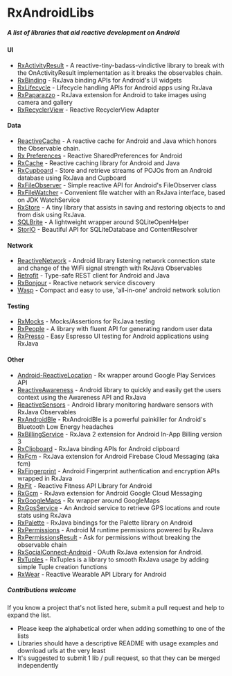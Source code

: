 # RxAndroidLibs
##### A list of libraries that aid reactive development on Android

#### UI
* [RxActivityResult](https://github.com/VictorAlbertos/RxActivityResult) - A reactive-tiny-badass-vindictive library to break with the OnActivityResult implementation as it breaks the observables chain.
* [RxBinding](https://github.com/JakeWharton/RxBinding) - RxJava binding APIs for Android's UI widgets
* [RxLifecycle](https://github.com/trello/RxLifecycle) - Lifecycle handling APIs for Android apps using RxJava
* [RxPaparazzo](https://github.com/FuckBoilerplate/RxPaparazzo) - RxJava extension for Android to take images using camera and gallery 
* [RxRecyclerView](https://github.com/exallium/RxRecyclerView) - Reactive RecyclerView Adapter

#### Data
* [ReactiveCache](https://github.com/VictorAlbertos/ReactiveCache) - A reactive cache for Android and Java which honors the Observable chain.
* [Rx Preferences](https://github.com/f2prateek/rx-preferences) - Reactive SharedPreferences for Android
* [RxCache](https://github.com/VictorAlbertos/RxCache) - Reactive caching library for Android and Java
* [RxCupboard](https://github.com/erickok/RxCupboard) - Store and retrieve streams of POJOs from an Android database using RxJava and Cupboard
* [RxFileObserver](https://github.com/phajduk/RxFileObserver) - Simple reactive API for Android's FileObserver class
* [RxFileWatcher](https://github.com/helmbold/rxfilewatcher) - Convenient file watcher with an RxJava interface, based on JDK WatchService
* [RxStore](https://github.com/Gridstone/RxStore) - A tiny library that assists in saving and restoring objects to and from disk using RxJava.
* [SQLBrite](https://github.com/square/sqlbrite) - A lightweight wrapper around SQLiteOpenHelper
* [StorIO](https://github.com/pushtorefresh/storio) - Beautiful API for SQLiteDatabase and ContentResolver

#### Network
* [ReactiveNetwork](https://github.com/pwittchen/ReactiveNetwork) - Android library listening network connection state and change of the WiFi signal strength with RxJava Observables
* [Retrofit](https://github.com/square/retrofit) - Type-safe REST client for Android and Java
* [RxBonjour](https://github.com/aurae/RxBonjour) - Reactive network service discovery
* [Wasp](https://github.com/orhanobut/wasp) - Compact and easy to use, 'all-in-one' android network solution

#### Testing
* [RxMocks](https://github.com/novoda/rxmocks) - Mocks/Assertions for RxJava testing
* [RxPeople](https://github.com/cesarferreira/RxPeople) - A library with fluent API for generating random user data
* [RxPresso](https://github.com/novoda/rxpresso) - Easy Espresso UI testing for Android applications using RxJava

#### Other
* [Android-ReactiveLocation](https://github.com/mcharmas/Android-ReactiveLocation) - Rx wrapper around Google Play Services API
* [ReactiveAwareness](https://github.com/mauin/reactiveawareness) - Android library to quickly and easily get the users context using the Awareness API and RxJava
* [ReactiveSensors](https://github.com/pwittchen/ReactiveSensors) - Android library monitoring hardware sensors with RxJava Observables
* [RxAndroidBle](https://github.com/Polidea/RxAndroidBle) - RxAndroidBle is a powerful painkiller for Android's Bluetooth Low Energy headaches
* [RxBillingService](https://github.com/miguelbcr/RxBillingService) - RxJava 2 extension for Android In-App Billing version 3
* [RxClipboard](https://github.com/zsavely/RxClipboard) - RxJava binding APIs for Android clipboard
* [RxFcm](https://github.com/VictorAlbertos/RxFcm) - RxJava extension for Android Firebase Cloud Messaging (aka fcm)
* [RxFingerprint](https://github.com/Mauin/RxFingerprint) - Android Fingerprint authentication and encryption APIs wrapped in RxJava
* [RxFit](https://github.com/patloew/RxFit) - Reactive Fitness API Library for Android 
* [RxGcm](https://github.com/VictorAlbertos/RxGcm) - RxJava extension for Android Google Cloud Messaging 
* [RxGoogleMaps](https://github.com/sdoward/RxGoogleMaps) - Rx wrapper around GoogleMaps
* [RxGpsService](https://github.com/miguelbcr/RxGpsService) - An Android service to retrieve GPS locations and route stats using RxJava
* [RxPalette](https://github.com/hzsweers/RxPalette) - RxJava bindings for the Palette library on Android
* [RxPermissions](https://github.com/tbruyelle/RxPermissions) - Android M runtime permissions powered by RxJava
* [RxPermissionsResult](https://github.com/VictorAlbertos/RxPermissionsResult) - Ask for permissions without breaking the observable chain
* [RxSocialConnect-Android](https://github.com/FuckBoilerplate/RxSocialConnect-Android) - OAuth RxJava extension for Android.
* [RxTuples](https://github.com/pakoito/RxTuples) - RxTuples is a library to smooth RxJava usage by adding simple Tuple creation functions
* [RxWear](https://github.com/patloew/RxWear) - Reactive Wearable API Library for Android

##### Contributions welcome
If you know a project that's not listed here, submit a pull request and help to expand the list.
* Please keep the alphabetical order when adding something to one of the lists
* Libraries should have a descriptive README with usage examples and download urls at the very least
* It's suggested to submit 1 lib / pull request, so that they can be merged independently
